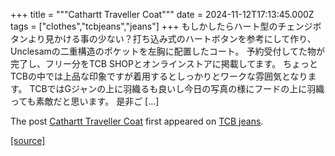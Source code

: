 +++
title = """Cathartt Traveller Coat"""
date = 2024-11-12T17:13:45.000Z
tags = ["clothes","tcbjeans","jeans"]
+++
もしかしたらハート型のチェンジボタンより見かける事の少ない？打ち込み式のハートボタンを参考にして作り、Unclesamの二重構造のポケットを左胸に配置したコート。 予約受付してた物が完了し、フリー分をTCB SHOPとオンラインストアに掲載してます。 ちょっとTCBの中では上品な印象ですが着用するとしっかりとワークな雰囲気となります。 TCBではGジャンの上に羽織るも良いし今日の写真の様にフードの上に羽織っても素敵だと思います。 是非ご \[…\]

The post [Cathartt Traveller Coat](http://tcbjeans.com/2024/11/13/49973) first appeared on [TCB jeans](http://tcbjeans.com).

[[source]](http://tcbjeans.com/2024/11/13/49973)
